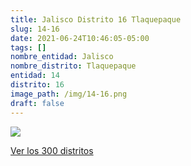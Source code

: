 ```yaml
---
title: Jalisco Distrito 16 Tlaquepaque
slug: 14-16
date: 2021-06-24T10:46:05-05:00
tags: []
nombre_entidad: Jalisco
nombre_distrito: Tlaquepaque
entidad: 14
distrito: 16
image_path: /img/14-16.png
draft: false
---
```


![](/img/14-16.png)

[Ver los 300 distritos](/docs/elecciones-2021)
